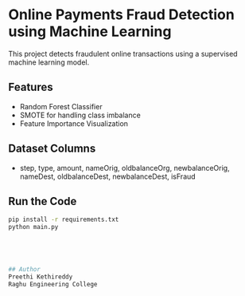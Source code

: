 # Online Payments Fraud Detection using Machine Learning

This project detects fraudulent online transactions using a supervised machine learning model.

## Features
- Random Forest Classifier
- SMOTE for handling class imbalance
- Feature Importance Visualization

## Dataset Columns
- step, type, amount, nameOrig, oldbalanceOrg, newbalanceOrig, nameDest, oldbalanceDest, newbalanceDest, isFraud

## Run the Code
```bash
pip install -r requirements.txt
python main.py





## Author
Preethi Kethireddy     
Raghu Engineering College

